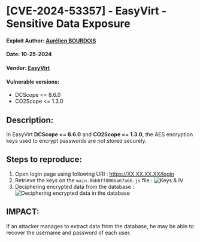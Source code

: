 # [CVE-2024-53357] - EasyVirt - Sensitive Data Exposure
#### Exploit Author: [Aurélien BOURDOIS](https://www.linkedin.com/in/aurelien-bourdois)
#### Date: 10-25-2024
#### Vendor: [EasyVirt](https://www.easyvirt.com/)
#### Vulnerable versions: 
- DCScope <= 8.6.0
- CO2Scope <= 1.3.0

## Description:
In EasyVirt **DCScope <= 8.6.0** and **CO2Scope <= 1.3.0**, the AES encryption keys used to encrypt passwords are not stored securely.

## Steps to reproduce:
1. Open login page using following URI : https://XX.XX.XX.XX/login
2. Retrieve the keys on the `main.8bb8ff800ba67a66.js` file :
![Keys & IV](https://github.com/user-attachments/assets/29c39a85-8239-412f-b741-bb4ad5f8c8d1)
3. Deciphering encrypted data from the database :
![Deciphering encrypted data in the database](https://github.com/user-attachments/assets/0afb199b-33d1-440f-bbd9-b35b040a234c)

## IMPACT:
If an attacker manages to extract data from the database, he may be able to recover the username and password of each user.
